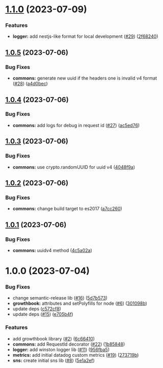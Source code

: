 # [1.1.0](https://github.com/will-bank/nestjs-packages/compare/commons-v1.0.5...commons-v1.1.0) (2023-07-09)


### Features

* **logger:** add nestjs-like format for local development ([#29](https://github.com/will-bank/nestjs-packages/issues/29)) ([2f68240](https://github.com/will-bank/nestjs-packages/commit/2f6824008fd30c962aac3803fe7b09ef36b37527))

## [1.0.5](https://github.com/will-bank/nestjs-packages/compare/commons-v1.0.4...commons-v1.0.5) (2023-07-06)


### Bug Fixes

* **commons:** generate new uuid if the headers one is invalid v4 format ([#28](https://github.com/will-bank/nestjs-packages/issues/28)) ([a4d0bec](https://github.com/will-bank/nestjs-packages/commit/a4d0becf5f5b64165c1516fafaa35a0718936b86))

## [1.0.4](https://github.com/will-bank/nestjs-packages/compare/commons-v1.0.3...commons-v1.0.4) (2023-07-06)


### Bug Fixes

* **commons:** add logs for debug in request id ([#27](https://github.com/will-bank/nestjs-packages/issues/27)) ([ac5ed76](https://github.com/will-bank/nestjs-packages/commit/ac5ed76f0df6fd4744e2e0a18d886c9a4c654255))

## [1.0.3](https://github.com/will-bank/nestjs-packages/compare/commons-v1.0.2...commons-v1.0.3) (2023-07-06)


### Bug Fixes

* **commons:** use crypto.randomUUID for uuid v4 ([4048f9a](https://github.com/will-bank/nestjs-packages/commit/4048f9aec257a623fbb7f2ad0b1114768282a337))

## [1.0.2](https://github.com/will-bank/nestjs-packages/compare/commons-v1.0.1...commons-v1.0.2) (2023-07-06)


### Bug Fixes

* **commons:** change build target to es2017 ([a7cc260](https://github.com/will-bank/nestjs-packages/commit/a7cc2607919cacfd395d56da56b7237d4bd72652))

## [1.0.1](https://github.com/will-bank/nestjs-packages/compare/commons-v1.0.0...commons-v1.0.1) (2023-07-06)


### Bug Fixes

* **commons:** uuidv4 method ([4c5a02a](https://github.com/will-bank/nestjs-packages/commit/4c5a02a42c6175b8fc3d568fa818de51355ebe19))

# 1.0.0 (2023-07-04)


### Bug Fixes

* change semantic-release lib ([#16](https://github.com/will-bank/nestjs-packages/issues/16)) ([5d7b573](https://github.com/will-bank/nestjs-packages/commit/5d7b573da2f71d4143b390fcce7d916637d7d3d2))
* **growthbook:** attributes and setPolyfills for node ([#6](https://github.com/will-bank/nestjs-packages/issues/6)) ([301098b](https://github.com/will-bank/nestjs-packages/commit/301098b3287f9bd65fae65dd6686214562472e78))
* update deps ([c572cf8](https://github.com/will-bank/nestjs-packages/commit/c572cf8f227fb2b0f702e1c8b6367faa2454c68f))
* update deps ([#15](https://github.com/will-bank/nestjs-packages/issues/15)) ([e705b4f](https://github.com/will-bank/nestjs-packages/commit/e705b4f296eb331af1dd14c1833f43d6dec14de0))


### Features

* add growthbook library ([#2](https://github.com/will-bank/nestjs-packages/issues/2)) ([6c66410](https://github.com/will-bank/nestjs-packages/commit/6c66410e95de6f45b46e6983300622ea913013c7))
* **commons:** add RequestId decorator ([#22](https://github.com/will-bank/nestjs-packages/issues/22)) ([1b85848](https://github.com/will-bank/nestjs-packages/commit/1b85848be14d7f1bc0864195ee25e45ea3275422))
* **logger:** add winston logger lib ([#11](https://github.com/will-bank/nestjs-packages/issues/11)) ([956fba5](https://github.com/will-bank/nestjs-packages/commit/956fba5ce6b7dae44671a0a8ddc121ef8c330224))
* **metrics:** add initial datadog custom metrics ([#19](https://github.com/will-bank/nestjs-packages/issues/19)) ([273719b](https://github.com/will-bank/nestjs-packages/commit/273719b033341a434dd6a7d0e7a94e5a15cd9731))
* **sns:** create initial sns lib ([#8](https://github.com/will-bank/nestjs-packages/issues/8)) ([5e1a2ef](https://github.com/will-bank/nestjs-packages/commit/5e1a2efc6d190b22e64141eaf3856adf99f3846b))
